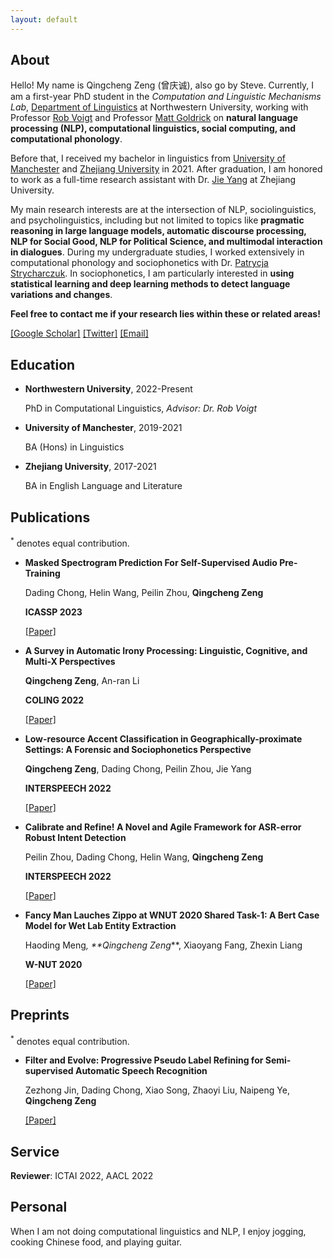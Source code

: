 ```yaml
---
layout: default
---
```



## About
Hello! My name is Qingcheng Zeng (曾庆诚), also go by Steve. Currently, I am a first-year PhD student in the *Computation and Linguistic Mechanisms Lab*, [Department of Linguistics](https://linguistics.northwestern.edu/) at Northwestern University, working with Professor [Rob Voigt](https://faculty.wcas.northwestern.edu/robvoigt/) and Professor [Matt Goldrick](https://faculty.wcas.northwestern.edu/matt-goldrick/#!/) on **natural language processing (NLP), computational linguistics, social computing, and computational phonology**.

Before that, I received my bachelor in linguistics from [University of Manchester](https://www.alc.manchester.ac.uk/linguistics-and-english-language/) and [Zhejiang University](http://www.sis.zju.edu.cn/sisenglish/main.htm) in 2021. After graduation, I am honored to work as a full-time research assistant with Dr. [Jie Yang](https://ylab.top/jieyang/) at Zhejiang University.

My main research interests are at the intersection of NLP, sociolinguistics, and psycholinguistics, including but not limited to topics like **pragmatic reasoning in large language models, automatic discourse processing, NLP for Social Good, NLP for Political Science, and multimodal interaction in dialogues**. During my undergraduate studies, I worked extensively in computational phonology and sociophonetics with Dr. [Patrycja Strycharczuk](https://www.research.manchester.ac.uk/portal/patrycja.strycharczuk.html). In sociophonetics, I am particularly interested in **using statistical learning and deep learning methods to detect language variations and changes**.

**Feel free to contact me if your research lies within these or related areas!**

[[Google Scholar]](https://scholar.google.com/citations?user=i0K71KQAAAAJ&hl) [[Twitter]](https://twitter.com/SteveZeng7) [[Email]](mailto:qingchengzeng@outlook.com)

## Education
  
- **Northwestern University**, 2022-Present
  
  PhD in Computational Linguistics, *Advisor: Dr. Rob Voigt*
  
- **University of Manchester**, 2019-2021
    
  BA (Hons) in Linguistics
  
- **Zhejiang University**, 2017-2021
    
  BA in English Language and Literature
  

## Publications

<sup>*</sup> denotes equal contribution.
- **Masked Spectrogram Prediction For Self-Supervised Audio Pre-Training**

  Dading Chong, Helin Wang, Peilin Zhou, **Qingcheng Zeng**
  
  **ICASSP 2023**
  
  [[Paper]](/personal_homepage_assets/papers/2204.12768.pdf)
  
- **A Survey in Automatic Irony Processing: Linguistic, Cognitive, and Multi-X Perspectives**

  **Qingcheng Zeng**, An-ran Li
  
  **COLING 2022**
  
  [[Paper]](https://aclanthology.org/2022.coling-1.69.pdf)

- **Low-resource Accent Classification in Geographically-proximate Settings: A Forensic and Sociophonetics Perspective**

  **Qingcheng Zeng**, Dading Chong, Peilin Zhou, Jie Yang
  
  **INTERSPEECH 2022**
  
  [[Paper]](/personal_homepage_assets/papers/INTERSPEECH_2022.pdf)

- **Calibrate and Refine! A Novel and Agile Framework for ASR-error Robust Intent Detection**

  Peilin Zhou, Dading Chong, Helin Wang, **Qingcheng Zeng**
  
  **INTERSPEECH 2022**
  
  [[Paper]](/personal_homepage_assets/papers/2205.11008.pdf)
  
- **Fancy Man Lauches Zippo at WNUT 2020 Shared Task-1: A Bert Case Model for Wet Lab Entity Extraction**

  Haoding Meng<sup>*</sup>, **Qingcheng Zeng<sup>*</sup>**, Xiaoyang Fang, Zhexin Liang
  
  **W-NUT 2020**
  
  [[Paper]](/personal_homepage_assets/papers/2009.12997.11008.pdf)

## Preprints

<sup>*</sup> denotes equal contribution.

- **Filter and Evolve: Progressive Pseudo Label Refining for Semi-supervised Automatic Speech Recognition**
  
  Zezhong Jin, Dading Chong, Xiao Song, Zhaoyi Liu, Naipeng Ye, **Qingcheng Zeng**
  
  [[Paper]](https://arxiv.org/pdf/2210.16318.pdf)



## Service
**Reviewer**: ICTAI 2022, AACL 2022
  
## Personal
When I am not doing computational linguistics and NLP, I enjoy jogging, cooking Chinese food, and playing guitar.

